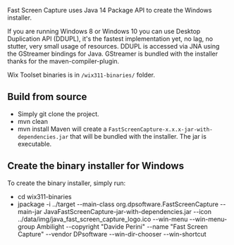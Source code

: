 Fast Screen Capture uses Java 14 Package API to create the Windows installer.

If you are running Windows 8 or Windows 10 you can use Desktop Duplication API (DDUPL), it's the fastest implementation yet, no lag, no stutter, very small usage of resources. DDUPL is accessed via JNA using the GStreamer bindings for Java.
GStreamer is bundled with the installer thanks for the maven-compiler-plugin. 

Wix Toolset binaries is in `/wix311-binaries/` folder.

## Build from source
- Simply git clone the project.
- mvn clean
- mvn install
Maven will create a `FastScreenCapture-x.x.x-jar-with-dependencies.jar` that will be bundled with the installer. The jar is executable.

## Create the binary installer for Windows
To create the binary installer, simply run:
- cd wix311-binaries  
- jpackage -i ../target --main-class org.dpsoftware.FastScreenCapture --main-jar JavaFastScreenCapture-jar-with-dependencies.jar --icon ../data/img/java_fast_screen_capture_logo.ico --win-menu --win-menu-group Ambilight --copyright "Davide Perini" --name "Fast Screen Capture"  --vendor DPsoftware --win-dir-chooser --win-shortcut




